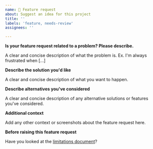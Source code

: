 ```yaml
---
name: 🚀 Feature request
about: Suggest an idea for this project
title: ''
labels: 'feature, needs-review'
assignees: ''

---
```


**Is your feature request related to a problem? Please describe.**

A clear and concise description of what the problem is. Ex. I'm always frustrated when [...]

**Describe the solution you'd like**

A clear and concise description of what you want to happen.

**Describe alternatives you've considered**

A clear and concise description of any alternative solutions or features you've considered.

**Additional context**

Add any other context or screenshots about the feature request here.

**Before raising this feature request**

Have you looked at the [limitations document](https://github.com/kata-containers/kata-containers/blob/main/docs/Limitations.md)?
